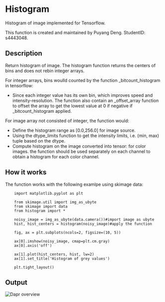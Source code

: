 # Histogram
Histogram of image implemented for Tensorflow.

This function is created and maintained by Puyang Deng. StudentID: s4443048.

## Description
Return histogram of image.
The histogram function returns the centers of bins and does not rebin integer arrays. 

For integer arrays, bins woulld counted by the function _bitcount_histogram in tensorflow:

* Since each integer value has its own bin, which improves speed and intensity-resolution. The function also contain an _offset_array function to offset the array to get the lowest value at 0 if negative if _bitcount_histogram applied.

For image array not consisted of integer, the function would:
* Define the histogram range as [0.0,256.0] for image source.
* Using the dtype_limits function to get the intensity limits, i.e. (min, max) tuple based on the dtype.
* Compute histogram on the image converted into tensor: for color images.
the function should be used separately on each channel to obtain a histogram for each color channel.

## How it works

The function works with the following examlpe using skimage data:

        import matplotlib.pyplot as plt

        from skimage.util import img_as_ubyte
        from skimage import data
        from histogram import *

        noisy_image = img_as_ubyte(data.camera())#import image as ubyte
        hist, hist_centers = histogram(noisy_image)#apply the function

        fig, ax = plt.subplots(ncols=2, figsize=(10, 5))

        ax[0].imshow(noisy_image, cmap=plt.cm.gray)
        ax[0].axis('off')

        ax[1].plot(hist_centers, hist, lw=2)
        ax[1].set_title('Histogram of grey values')

        plt.tight_layout()
        
## Output

  ![Dapr overview](https://github.com/craigdeng/PatternFlow/blob/topic-algorithms/image/histogram_s4443048_Puyang_Deng/output.png)
        
